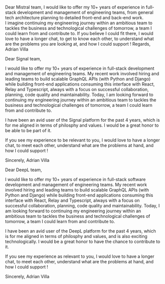 Dear Mistral team,
I would like to offer my 10+ years of experience in full-stack development and management of engineering teams, from general tech architecture planning to detailed front-end and back-end work.  
I imagine continuing my engineering journey within an ambitious team to tackles the business and technological challenges of tomorrow, a team I could learn from and contribute to. If you believe I could fit there, I would love to have a longer chat, to get to know each other, to understand what are the problems you are looking at, and how I could support !
Regards,
Adrian Villa


Dear Signal team,

I would like to offer my 10+ years of experience in full-stack development and management of engineering teams. My recent work involved hiring and leading teams to build scalable GraphQL APIs (with Python and Django) while building front-end applications consuming this interface with React, Relay and Typescript, always with a focus on successful collaboration, planning, code quality and maintainability.
Today, I am looking forward to continuing my engineering journey within an ambitious team to tackles the business and technological challenges of tomorrow, a team I could learn from and contribute to. 

I have been an avid user of the Signal platform for the past 4 years, which is for me aligned in terms of philosphy and values. I would be a great honor to be able to be part of it.

If you see my experience to be relevant to you, I would love to have a longer chat, to meet each other, understand what are the problems at hand, and how I could support !

Sincerely,
Adrian Villa

Dear DeepL team,

I would like to offer my 10+ years of experience in full-stack software development and management of engineering teams. My recent work involved hiring and leading teams to build scalable GraphQL APIs (with Python and Django) while building front-end applications consuming this interface with React, Relay and Typescript, always with a focus on successful collaboration, planning, code quality and maintainability.
Today, I am looking forward to continuing my engineering journey within an ambitious team to tackles the business and technological challenges of tomorrow, a team I could learn from and contribute to. 

I have been an avid user of the DeepL platform for the past 4 years, which is for me aligned in terms of philosphy and values, and is also exciting technologically. I would be a great honor to have the chance to contribute to it.

If you see my experience as relevant to you, I would love to have a longer chat, to meet each other, understand what are the problems at hand, and how I could support !

Sincerely,
Adrian Villa
